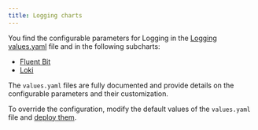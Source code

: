 ```yaml
---
title: Logging charts
---
```


You find the configurable parameters for Logging in the [Logging values.yaml](https://github.com/kyma-project/kyma/blob/main/resources/logging/values.yaml) file and in the following subcharts:

- [Fluent Bit](https://github.com/kyma-project/kyma/blob/main/resources/logging/charts/fluent-bit/values.yaml)
- [Loki](https://github.com/kyma-project/kyma/blob/main/resources/logging/charts/loki/values.yaml)

The `values.yaml` files are fully documented and provide details on the configurable parameters and their customization.

To override the configuration, modify the default values of the `values.yaml` file and [deploy them](../../04-operation-guides/operations/03-change-kyma-config-values.md).
